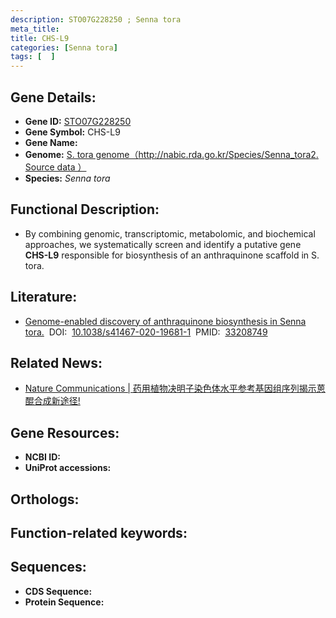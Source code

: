 ```yaml
---
description: STO07G228250 ; Senna tora
meta_title:
title: CHS-L9
categories: [Senna tora]
tags: [  ]
---
```


## Gene Details:
- **Gene ID:**	[STO07G228250]()
- **Gene Symbol:** CHS-L9
- **Gene Name:** 
- **Genome:** [S. tora genome（http://nabic.rda.go.kr/Species/Senna_tora2. Source data ）]()
- **Species:** *Senna tora*

## Functional Description:
   -  By combining genomic, transcriptomic, metabolomic, and biochemical approaches, we systematically screen and identify a putative gene **CHS-L9** responsible for biosynthesis of an anthraquinone scaffold in S. tora.

## Literature:
   - [Genome-enabled discovery of anthraquinone biosynthesis in Senna tora.]( https://www.nature.com/articles/s41467-020-19681-1)&nbsp;&nbsp;DOI:&nbsp;&nbsp;[10.1038/s41467-020-19681-1](https://www.nature.com/articles/s41467-020-19681-1)&nbsp;&nbsp;PMID:&nbsp;&nbsp;[33208749](https://pubmed.ncbi.nlm.nih.gov/33208749/)

## Related News:
   - [Nature Communications | 药用植物决明子染色体水平参考基因组序列揭示蒽醌合成新途径!](https://mp.weixin.qq.com/s?__biz=Mzg3MDEwNDEyMg==&mid=2247500225&idx=2&sn=d6e01e3b7422b95a403cb180f0010e8d&chksm=ce906c94f9e7e58298478b15b024e139b9a8394ce309d0e9a44459edf31ad38ddf625e82593e&scene=27#wechat_redirect)

## Gene Resources:
- **NCBI ID:** [](https://www.ncbi.nlm.nih.gov/gene/?term=)
- **UniProt accessions:** [](https://www.uniprot.org/uniprotkb//entry)

## Orthologs:


## Function-related keywords:


## Sequences:
- **CDS Sequence:**
- **Protein Sequence:**
